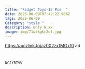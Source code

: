 ```yaml
---
title: "Fidget Toys-12 Pcs  "
date: 2025-06-09T07:42:22.966Z
tags: 2025-06-09
Category: "style "
description: only 6.xx
image: img/71wtkgkr2ol.jpg
---
```

https://amzlink.to/az002zx1MOx10  ad  

<pre><code class="language-js" data-prismjs-copy="Click to Copy"><!--StartFragment-->

NGJYRTVV

<!--EndFragment--></code></pre>